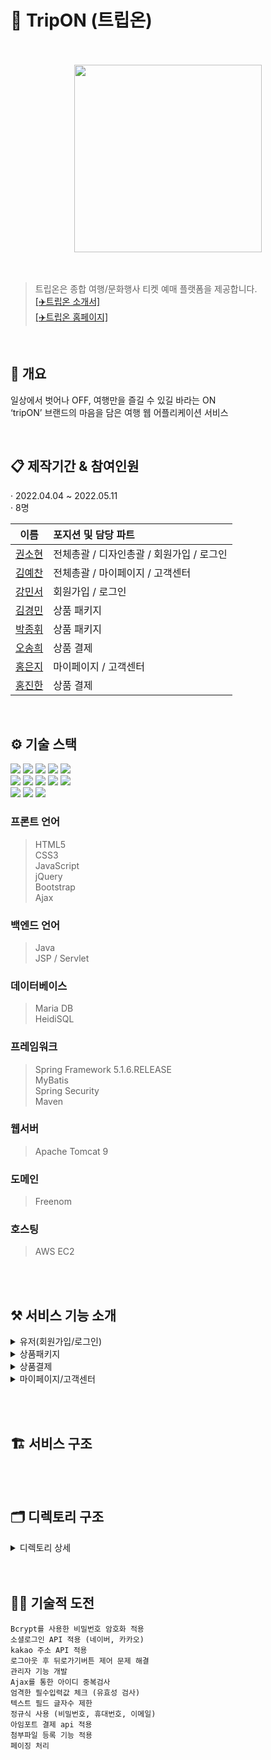 # 📌 TripON (트립온)  
<br>
<br>
<div align="center">
    <img src="https://raw.githubusercontent.com/KwonSsohyun/TripON_Project/main/%5B%ED%8A%B8%EB%A6%BD%EC%98%A8%5D%20%EC%86%8C%EC%8A%A4/tripON_logo_black.png" style="width: 300px; min-width: 140px;">
</div>
<br>
<br>

> 트립온은 종합 여행/문화행사 티켓 예매 플랫폼을 제공합니다.  
> [[✈️트립온 소개서]](https://github.com/KwonSsohyun/TripON_Project/blob/main/%5B%ED%8A%B8%EB%A6%BD%EC%98%A8%5D%20%ED%94%84%EB%A1%9C%EC%A0%9D%ED%8A%B8%20%EC%86%8C%EA%B0%9C%EC%84%9C/%5B%ED%8A%B8%EB%A6%BD%EC%98%A8%5D%20%ED%94%84%EB%A1%9C%EC%A0%9D%ED%8A%B8%20%EC%86%8C%EA%B0%9C%EC%84%9C.pdf)  
> [[✈️트립온 홈페이지]](http://www.tripon.cf)  

<br>

## 👀 개요  
일상에서 벗어나 OFF, 여행만을 즐길 수 있길 바라는 ON  
‘tripON’ 브랜드의 마음을 담은 여행 웹 어플리케이션 서비스  

<br>

## 📋 제작기간 & 참여인원  
· 2022.04.04 ~ 2022.05.11  
· 8명 
<br>

|                    이름                        |          포지션 및 담당 파트                         |                              
| :--------------------------------------------: | :-------------------------------------------------|
|    [권소현](https://github.com/KwonSsohyun)     |      전체총괄 / 디자인총괄 / 회원가입 / 로그인        |
|    [김예찬](https://github.com/KwonSsohyun)     |          전체총괄 / 마이페이지 / 고객센터            | 
|    [강민서](https://github.com/KwonSsohyun)     |               회원가입 / 로그인                     |   
|    [김경민](https://github.com/KwonSsohyun)     |                  상품 패키지                        | 
|    [박종휘](https://github.com/KwonSsohyun)     |                  상품 패키지                        |  
|    [오송희](https://github.com/KwonSsohyun)     |                  상품 결제                          |   
|    [홍은지](https://github.com/KwonSsohyun)     |              마이페이지 / 고객센터                   |   
|    [홍진한](https://github.com/KwonSsohyun)     |                  상품 결제                          | 
<br>  

## ⚙️ 기술 스택
<img src="https://img.shields.io/badge/JAVA-007396?style=for-the-badge&logo=java&logoColor=white"> <img src="https://img.shields.io/badge/Spring-6DB33F?style=for-the-badge&logo=Spring&logoColor=white"> <img src="https://img.shields.io/badge/apache tomcat-F8DC75?style=for-the-badge&logo=apachetomcat&logoColor=white"> <img src="https://img.shields.io/badge/mysql-4479A1?style=for-the-badge&logo=mysql&logoColor=white"> <img src="https://img.shields.io/badge/mariaDB-003545?style=for-the-badge&logo=mariaDB&logoColor=white">  
<img src="https://img.shields.io/badge/html-E34F26?style=for-the-badge&logo=html5&logoColor=white"> <img src="https://img.shields.io/badge/css-1572B6?style=for-the-badge&logo=css3&logoColor=white"> <img src="https://img.shields.io/badge/javascript-F7DF1E?style=for-the-badge&logo=javascript&logoColor=black"> <img src="https://img.shields.io/badge/jquery-0769AD?style=for-the-badge&logo=jquery&logoColor=white"> <img src="https://img.shields.io/badge/bootstrap-7952B3?style=for-the-badge&logo=bootstrap&logoColor=white">  
<img src="https://img.shields.io/badge/git-F05032?style=for-the-badge&logo=git&logoColor=white"> <img src="https://img.shields.io/badge/github-181717?style=for-the-badge&logo=github&logoColor=white"> <img src="https://img.shields.io/badge/aws-232F3E?style=for-the-badge&logo=aws&logoColor=white">



### 프론트 언어  
> HTML5  
> CSS3  
> JavaScript  
> jQuery  
> Bootstrap  
> Ajax  
### 백엔드 언어  
> Java  
> JSP / Servlet  
### 데이터베이스  
> Maria DB  
> HeidiSQL  
### 프레임워크  
> Spring Framework 5.1.6.RELEASE  
> MyBatis  
> Spring Security  
> Maven  
### 웹서버  
> Apache Tomcat 9  
### 도메인
> Freenom
### 호스팅
> AWS EC2


<br><br>

## ⚒️ 서비스 기능 소개
<details>
    <summary>유저(회원가입/로그인)</summary>
    <div markdown="1"><br>
    <img src="https://raw.githubusercontent.com/KwonSsohyun/TripON_Project/main/%5B%ED%8A%B8%EB%A6%BD%EC%98%A8%5D%20%EC%86%8C%EC%8A%A4/%EA%B8%B0%EB%8A%A5%EC%86%8C%EA%B0%9C/01_%EC%9C%A0%EC%A0%80(%ED%9A%8C%EC%9B%90%EA%B0%80%EC%9E%85%2C%EB%A1%9C%EA%B7%B8%EC%9D%B8)/0013.jpg" align="center"><br><br>
    <img src="https://raw.githubusercontent.com/KwonSsohyun/TripON_Project/main/%5B%ED%8A%B8%EB%A6%BD%EC%98%A8%5D%20%EC%86%8C%EC%8A%A4/%EA%B8%B0%EB%8A%A5%EC%86%8C%EA%B0%9C/01_%EC%9C%A0%EC%A0%80(%ED%9A%8C%EC%9B%90%EA%B0%80%EC%9E%85%2C%EB%A1%9C%EA%B7%B8%EC%9D%B8)/0014.jpg" align="center"><br><br>
    <img src="https://raw.githubusercontent.com/KwonSsohyun/TripON_Project/main/%5B%ED%8A%B8%EB%A6%BD%EC%98%A8%5D%20%EC%86%8C%EC%8A%A4/%EA%B8%B0%EB%8A%A5%EC%86%8C%EA%B0%9C/01_%EC%9C%A0%EC%A0%80(%ED%9A%8C%EC%9B%90%EA%B0%80%EC%9E%85%2C%EB%A1%9C%EA%B7%B8%EC%9D%B8)/0015.jpg" align="center"><br><br>
    <img src="https://raw.githubusercontent.com/KwonSsohyun/TripON_Project/main/%5B%ED%8A%B8%EB%A6%BD%EC%98%A8%5D%20%EC%86%8C%EC%8A%A4/%EA%B8%B0%EB%8A%A5%EC%86%8C%EA%B0%9C/01_%EC%9C%A0%EC%A0%80(%ED%9A%8C%EC%9B%90%EA%B0%80%EC%9E%85%2C%EB%A1%9C%EA%B7%B8%EC%9D%B8)/0016.jpg" align="center"><br><br>
    <img src="https://raw.githubusercontent.com/KwonSsohyun/TripON_Project/main/%5B%ED%8A%B8%EB%A6%BD%EC%98%A8%5D%20%EC%86%8C%EC%8A%A4/%EA%B8%B0%EB%8A%A5%EC%86%8C%EA%B0%9C/01_%EC%9C%A0%EC%A0%80(%ED%9A%8C%EC%9B%90%EA%B0%80%EC%9E%85%2C%EB%A1%9C%EA%B7%B8%EC%9D%B8)/0017.jpg" align="center"><br><br>
    <img src="https://raw.githubusercontent.com/KwonSsohyun/TripON_Project/main/%5B%ED%8A%B8%EB%A6%BD%EC%98%A8%5D%20%EC%86%8C%EC%8A%A4/%EA%B8%B0%EB%8A%A5%EC%86%8C%EA%B0%9C/01_%EC%9C%A0%EC%A0%80(%ED%9A%8C%EC%9B%90%EA%B0%80%EC%9E%85%2C%EB%A1%9C%EA%B7%B8%EC%9D%B8)/0018.jpg" align="center"><br><br>
    <img src="https://raw.githubusercontent.com/KwonSsohyun/TripON_Project/main/%5B%ED%8A%B8%EB%A6%BD%EC%98%A8%5D%20%EC%86%8C%EC%8A%A4/%EA%B8%B0%EB%8A%A5%EC%86%8C%EA%B0%9C/01_%EC%9C%A0%EC%A0%80(%ED%9A%8C%EC%9B%90%EA%B0%80%EC%9E%85%2C%EB%A1%9C%EA%B7%B8%EC%9D%B8)/0019.jpg" align="center"><br><br>
    <img src="https://raw.githubusercontent.com/KwonSsohyun/TripON_Project/main/%5B%ED%8A%B8%EB%A6%BD%EC%98%A8%5D%20%EC%86%8C%EC%8A%A4/%EA%B8%B0%EB%8A%A5%EC%86%8C%EA%B0%9C/01_%EC%9C%A0%EC%A0%80(%ED%9A%8C%EC%9B%90%EA%B0%80%EC%9E%85%2C%EB%A1%9C%EA%B7%B8%EC%9D%B8)/0020.jpg" align="center"><br><br>
    <img src="https://raw.githubusercontent.com/KwonSsohyun/TripON_Project/main/%5B%ED%8A%B8%EB%A6%BD%EC%98%A8%5D%20%EC%86%8C%EC%8A%A4/%EA%B8%B0%EB%8A%A5%EC%86%8C%EA%B0%9C/01_%EC%9C%A0%EC%A0%80(%ED%9A%8C%EC%9B%90%EA%B0%80%EC%9E%85%2C%EB%A1%9C%EA%B7%B8%EC%9D%B8)/0021.jpg" align="center"><br><br>
    <img src="https://raw.githubusercontent.com/KwonSsohyun/TripON_Project/main/%5B%ED%8A%B8%EB%A6%BD%EC%98%A8%5D%20%EC%86%8C%EC%8A%A4/%EA%B8%B0%EB%8A%A5%EC%86%8C%EA%B0%9C/01_%EC%9C%A0%EC%A0%80(%ED%9A%8C%EC%9B%90%EA%B0%80%EC%9E%85%2C%EB%A1%9C%EA%B7%B8%EC%9D%B8)/0022.jpg" align="center"><br><br>
</details>

<details>
    <summary>상품패키지</summary>
    <div markdown="1"><br>
    <img src="https://raw.githubusercontent.com/KwonSsohyun/TripON_Project/main/%5B%ED%8A%B8%EB%A6%BD%EC%98%A8%5D%20%EC%86%8C%EC%8A%A4/%EA%B8%B0%EB%8A%A5%EC%86%8C%EA%B0%9C/02_%EC%83%81%ED%92%88%ED%8C%A8%ED%82%A4%EC%A7%80/0023.jpg" align="center"><br><br>
    <img src="https://raw.githubusercontent.com/KwonSsohyun/TripON_Project/main/%5B%ED%8A%B8%EB%A6%BD%EC%98%A8%5D%20%EC%86%8C%EC%8A%A4/%EA%B8%B0%EB%8A%A5%EC%86%8C%EA%B0%9C/02_%EC%83%81%ED%92%88%ED%8C%A8%ED%82%A4%EC%A7%80/0024.jpg" align="center"><br><br>
    <img src="https://raw.githubusercontent.com/KwonSsohyun/TripON_Project/main/%5B%ED%8A%B8%EB%A6%BD%EC%98%A8%5D%20%EC%86%8C%EC%8A%A4/%EA%B8%B0%EB%8A%A5%EC%86%8C%EA%B0%9C/02_%EC%83%81%ED%92%88%ED%8C%A8%ED%82%A4%EC%A7%80/0025.jpg" align="center"><br><br>
    <img src="https://raw.githubusercontent.com/KwonSsohyun/TripON_Project/main/%5B%ED%8A%B8%EB%A6%BD%EC%98%A8%5D%20%EC%86%8C%EC%8A%A4/%EA%B8%B0%EB%8A%A5%EC%86%8C%EA%B0%9C/02_%EC%83%81%ED%92%88%ED%8C%A8%ED%82%A4%EC%A7%80/0026.jpg" align="center"><br><br>
</details>

<details>
    <summary>상품결제</summary>
    <div markdown="1"><br>
    <img src="https://raw.githubusercontent.com/KwonSsohyun/TripON_Project/main/%5B%ED%8A%B8%EB%A6%BD%EC%98%A8%5D%20%EC%86%8C%EC%8A%A4/%EA%B8%B0%EB%8A%A5%EC%86%8C%EA%B0%9C/03_%EC%83%81%ED%92%88%EA%B2%B0%EC%A0%9C/0027.jpg" align="center"><br><br>
    <img src="https://raw.githubusercontent.com/KwonSsohyun/TripON_Project/main/%5B%ED%8A%B8%EB%A6%BD%EC%98%A8%5D%20%EC%86%8C%EC%8A%A4/%EA%B8%B0%EB%8A%A5%EC%86%8C%EA%B0%9C/03_%EC%83%81%ED%92%88%EA%B2%B0%EC%A0%9C/0028.jpg" align="center"><br><br>
    <img src="https://raw.githubusercontent.com/KwonSsohyun/TripON_Project/main/%5B%ED%8A%B8%EB%A6%BD%EC%98%A8%5D%20%EC%86%8C%EC%8A%A4/%EA%B8%B0%EB%8A%A5%EC%86%8C%EA%B0%9C/03_%EC%83%81%ED%92%88%EA%B2%B0%EC%A0%9C/0029.jpg" align="center"><br><br>
    <img src="https://raw.githubusercontent.com/KwonSsohyun/TripON_Project/main/%5B%ED%8A%B8%EB%A6%BD%EC%98%A8%5D%20%EC%86%8C%EC%8A%A4/%EA%B8%B0%EB%8A%A5%EC%86%8C%EA%B0%9C/03_%EC%83%81%ED%92%88%EA%B2%B0%EC%A0%9C/0030.jpg" align="center"><br><br>
    <img src="https://raw.githubusercontent.com/KwonSsohyun/TripON_Project/main/%5B%ED%8A%B8%EB%A6%BD%EC%98%A8%5D%20%EC%86%8C%EC%8A%A4/%EA%B8%B0%EB%8A%A5%EC%86%8C%EA%B0%9C/03_%EC%83%81%ED%92%88%EA%B2%B0%EC%A0%9C/0031.jpg" align="center"><br><br>
</details>

<details>
    <summary>마이페이지/고객센터</summary>
    <div markdown="1"><br>
    <img src="https://raw.githubusercontent.com/KwonSsohyun/TripON_Project/main/%5B%ED%8A%B8%EB%A6%BD%EC%98%A8%5D%20%EC%86%8C%EC%8A%A4/%EA%B8%B0%EB%8A%A5%EC%86%8C%EA%B0%9C/04_%EB%A7%88%EC%9D%B4%ED%8E%98%EC%9D%B4%EC%A7%80%2C%EA%B3%A0%EA%B0%9D%EC%84%BC%ED%84%B0/0032.jpg" align="center"><br><br>
    <img src="https://raw.githubusercontent.com/KwonSsohyun/TripON_Project/main/%5B%ED%8A%B8%EB%A6%BD%EC%98%A8%5D%20%EC%86%8C%EC%8A%A4/%EA%B8%B0%EB%8A%A5%EC%86%8C%EA%B0%9C/04_%EB%A7%88%EC%9D%B4%ED%8E%98%EC%9D%B4%EC%A7%80%2C%EA%B3%A0%EA%B0%9D%EC%84%BC%ED%84%B0/0033.jpg" align="center"><br><br>
    <img src="https://raw.githubusercontent.com/KwonSsohyun/TripON_Project/main/%5B%ED%8A%B8%EB%A6%BD%EC%98%A8%5D%20%EC%86%8C%EC%8A%A4/%EA%B8%B0%EB%8A%A5%EC%86%8C%EA%B0%9C/04_%EB%A7%88%EC%9D%B4%ED%8E%98%EC%9D%B4%EC%A7%80%2C%EA%B3%A0%EA%B0%9D%EC%84%BC%ED%84%B0/0034.jpg" align="center"><br><br>
    <img src="https://raw.githubusercontent.com/KwonSsohyun/TripON_Project/main/%5B%ED%8A%B8%EB%A6%BD%EC%98%A8%5D%20%EC%86%8C%EC%8A%A4/%EA%B8%B0%EB%8A%A5%EC%86%8C%EA%B0%9C/04_%EB%A7%88%EC%9D%B4%ED%8E%98%EC%9D%B4%EC%A7%80%2C%EA%B3%A0%EA%B0%9D%EC%84%BC%ED%84%B0/0035.jpg" align="center"><br><br>
    <img src="https://raw.githubusercontent.com/KwonSsohyun/TripON_Project/main/%5B%ED%8A%B8%EB%A6%BD%EC%98%A8%5D%20%EC%86%8C%EC%8A%A4/%EA%B8%B0%EB%8A%A5%EC%86%8C%EA%B0%9C/04_%EB%A7%88%EC%9D%B4%ED%8E%98%EC%9D%B4%EC%A7%80%2C%EA%B3%A0%EA%B0%9D%EC%84%BC%ED%84%B0/0036.jpg" align="center"><br><br>
    <img src="https://raw.githubusercontent.com/KwonSsohyun/TripON_Project/main/%5B%ED%8A%B8%EB%A6%BD%EC%98%A8%5D%20%EC%86%8C%EC%8A%A4/%EA%B8%B0%EB%8A%A5%EC%86%8C%EA%B0%9C/04_%EB%A7%88%EC%9D%B4%ED%8E%98%EC%9D%B4%EC%A7%80%2C%EA%B3%A0%EA%B0%9D%EC%84%BC%ED%84%B0/0037.jpg" align="center"><br><br>
    <img src="https://raw.githubusercontent.com/KwonSsohyun/TripON_Project/main/%5B%ED%8A%B8%EB%A6%BD%EC%98%A8%5D%20%EC%86%8C%EC%8A%A4/%EA%B8%B0%EB%8A%A5%EC%86%8C%EA%B0%9C/04_%EB%A7%88%EC%9D%B4%ED%8E%98%EC%9D%B4%EC%A7%80%2C%EA%B3%A0%EA%B0%9D%EC%84%BC%ED%84%B0/0038.jpg" align="center"><br><br>
</details>


<br><br>

## 🏗 서비스 구조




<br><br>

## 🗂 디렉토리 구조
<details>
    <summary>디렉토리 상세</summary>
    <div markdown="1">

    tripON
    ├── src
    │   └─main
    │        ├─java
    │        │  └─com
    │        │      ├─tripon
    │        │         ├──biz
    │        │         │  ├─activity
    │        │         │  │  └─impl
    │        │         │  ├─bcrypt
    │        │         │  ├─category
    │        │         │  │  └─impl
    │        │         │  ├─faq
    │        │         │  │  └─impl
    │        │         │  ├─index
    │        │         │  │  └─impl
    │        │         │  ├─notice
    │        │         │  │  └─impl
    │        │         │  ├─personalInformation
    │        │         │  │  └─impl
    │        │         │  ├─phone
    │        │         │  ├─purchase
    │        │         │  │  └─impl
    │        │         │  ├─purchaseManager
    │        │         │  │  └─impl
    │        │         │  ├─review
    │        │         │  │  └─impl
    │        │         │  ├─user
    │        │         │  │  └─impl
    │        │         │  └─util
    │        │         ├──view
    │        │             └─controller
    │        │             └─interceptor
    │        │
    │        ├─resources
    │        │  └─mappings
    │        │  └─applicationContext.xml
    │        │  └─db.properties
    │        │  └─tripon-map-config.xml
    │        │  └─log4j.xml
    │        │
    │        │
    │        └─webapp
    │            ├─resources
    │            │  ├─css
    │            │  ├─imgs
    │            │  └─js
    │            ├─WEB-INF
    │            │   ├─views
    │            │   │   ├─admin
    │            │   │   │  └─manager_index.jsp
    │            │   │   │  └─ ...
    │            │   │   ├─error
    │            │   │   │  └─error.jsp
    │            │   │   ├─template
    │            │   │   │  └─header.jsp
    │            │   │   │  └─footer.jsp
    │            │   │   │  └─manager_header.jsp
    │            │   │   │  └─manager_footer.jsp
    │            │   │   │  └─ ...
    │            │   │   ├─faqPage.jsp
    │            │   |   ├─findID.jsp
    │            │   |   ├─findID2.jsp
    │            │   |   ├─findPW.jsp
    │            │   |   ├─findPW2.jsp
    │            │   |   ├─findPW3.jsp
    │            │   |   ├─findPW4.jsp
    │            │   |   ├─info_managementPage.jsp
    │            │   |   ├─login.jsp
    │            │   |   ├─naverLogin.jsp
    │            │   |   ├─noticePage.jsp
    │            │   |   ├─purchase.jsp
    │            │   |   ├─purchaseok.jsp
    │            │   |   ├─reservation_detailPage.jsp
    │            │   |   ├─reservationPage.jsp
    │            │   |   ├─sign.jsp
    │            │   |   ├─sign2.jsp
    │            │   |   ├─sign3.jsp
    │            │   |   ├─user_activityListPage.jsp
    │            │   |   ├─user_categoryPage.jsp
    │            │   |   ├─user_detailsPage.jsp
    │            │   |   └─user_searchResultPage.jsp
    │            │   |
    │            │   ├─appServlet.xml
    │            │   └─web.xml
    └──          └─index.jsp
    
</details>
<br><br>

## 🏃🏻 기술적 도전
```
Bcrypt를 사용한 비밀번호 암호화 적용  
소셜로그인 API 적용 (네이버, 카카오)  
kakao 주소 API 적용  
로그아웃 후 뒤로가기버튼 제어 문제 해결  
관리자 기능 개발
Ajax를 통한 아이디 중복검사  
엄격한 필수입력값 체크 (유효성 검사)  
텍스트 필드 글자수 제한  
정규식 사용 (비밀번호, 휴대번호, 이메일)  
아임포트 결제 api 적용  
첨부파일 등록 기능 적용  
페이징 처리  
```